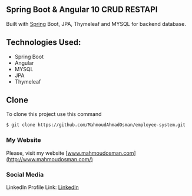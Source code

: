 ## Spring Boot & Angular 10   CRUD RESTAPI

 Built  with [Spring](https://spring.io/projects/spring-boot) Boot, JPA, Thymeleaf and MYSQL for backend database.
## Technologies Used:
 * Spring Boot
 * Angular
 * MYSQL
 * JPA
 * Thymeleaf 

## Clone

To clone this project use this command

```bash
$ git clone https://github.com/MahmoudAhmadOsman/employee-system.git
```

### My Website

Please, visit my website
[www.mahmoudosman.com](http://www.mahmoudosman.com/)


### Social Media

LinkedIn Profile Link: [LinkedIn](https://www.linkedin.com/in/mahmoudaoman/) 
